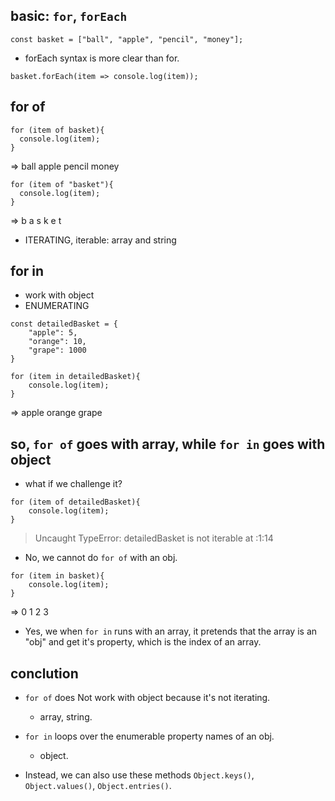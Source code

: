 ## basic: ```for```, ```forEach```

```
const basket = ["ball", "apple", "pencil", "money"];
```
- forEach syntax is more clear than for.

```
basket.forEach(item => console.log(item));
```

## for of

```
for (item of basket){
  console.log(item);
}
```
=> 
ball
apple
pencil
money

```
for (item of "basket"){
  console.log(item);
}
```
=>
b
a
s
k
e
t

- ITERATING, iterable: array and string


## for in

- work with object
- ENUMERATING

```
const detailedBasket = {
	"apple": 5,
	"orange": 10,
	"grape": 1000
}
```

```
for (item in detailedBasket){
	console.log(item);
}
```
=>
apple
orange
grape



## so, ```for of``` goes with array, while ```for in``` goes with object

- what if we challenge it?
```
for (item of detailedBasket){
	console.log(item);
}
```
> Uncaught TypeError: detailedBasket is not iterable
    at <anonymous>:1:14

- No, we cannot do ```for of``` with an obj.

```
for (item in basket){
	console.log(item);
}
```
=>
0
1
2
3

- Yes, we when ```for in``` runs with an array, it pretends that the array is an "obj" and get it's property, which is the index of an array.

## conclution

- ```for of``` does Not work with object because it's not iterating.
  - array, string.

- ```for in``` loops over the enumerable property names of an obj.
  - object.
  
- Instead, we can also use these methods ```Object.keys()```, ```Object.values()```, ```Object.entries()```.

